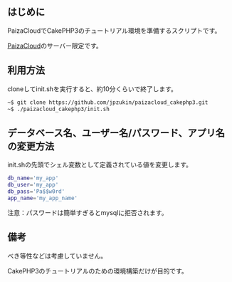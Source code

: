 ## はじめに

PaizaCloudでCakePHP3のチュートリアル環境を準備するスクリプトです。

[PaizaCloud](https://paiza.cloud/ja/)のサーバー限定です。

## 利用方法

cloneしてinit.shを実行すると、約10分くらいで終了します。

```bash
~$ git clone https://github.com/jpzukin/paizacloud_cakephp3.git
~$ ./paizacloud_cakephp3/init.sh
```

## データベース名、ユーザー名/パスワード、アプリ名の変更方法

init.shの先頭でシェル変数として定義されている値を変更します。

```sh
db_name='my_app'
db_user='my_app'
db_pass='Pa$$w0rd'
app_name='my_app_name'
```

注意：パスワードは簡単すぎるとmysqlに拒否されます。

## 備考

べき等性などは考慮していません。

CakePHP3のチュートリアルのための環境構築だけが目的です。

